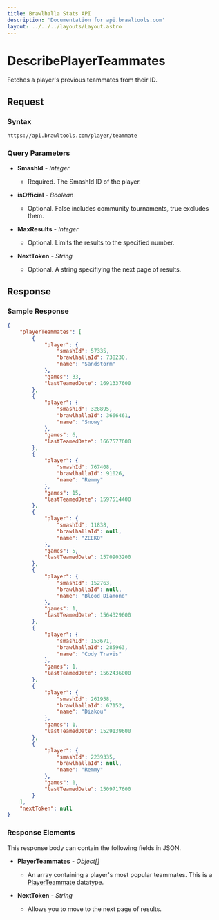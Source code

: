 ```yaml
---
title: Brawlhalla Stats API
description: 'Documentation for api.brawltools.com'
layout: ../../../layouts/Layout.astro
---
```


# DescribePlayerTeammates

Fetches a player's previous teammates from their ID.

## Request

### Syntax

```https://api.brawltools.com/player/teammate```

### Query Parameters

- **SmashId** - *Integer*
    - Required. The SmashId ID of the player.

- **isOfficial** - *Boolean*
    - Optional. False includes community tournaments, true excludes them.

- **MaxResults** - *Integer*
    - Optional. Limits the results to the specified number.

- **NextToken** - *String*
    - Optional. A string specifiying the next page of results.

## Response

### Sample Response

```json
{
    "playerTeammates": [
        {
            "player": {
                "smashId": 57335,
                "brawlhallaId": 738230,
                "name": "Sandstorm"
            },
            "games": 33,
            "lastTeamedDate": 1691337600
        },
        {
            "player": {
                "smashId": 328895,
                "brawlhallaId": 3666461,
                "name": "Snowy"
            },
            "games": 6,
            "lastTeamedDate": 1667577600
        },
        {
            "player": {
                "smashId": 767408,
                "brawlhallaId": 91026,
                "name": "Remmy"
            },
            "games": 15,
            "lastTeamedDate": 1597514400
        },
        {
            "player": {
                "smashId": 11838,
                "brawlhallaId": null,
                "name": "ZEEKO"
            },
            "games": 5,
            "lastTeamedDate": 1570903200
        },
        {
            "player": {
                "smashId": 152763,
                "brawlhallaId": null,
                "name": "Blood Diamond"
            },
            "games": 1,
            "lastTeamedDate": 1564329600
        },
        {
            "player": {
                "smashId": 153671,
                "brawlhallaId": 285963,
                "name": "Cody Travis"
            },
            "games": 1,
            "lastTeamedDate": 1562436000
        },
        {
            "player": {
                "smashId": 261958,
                "brawlhallaId": 67152,
                "name": "Diakou"
            },
            "games": 1,
            "lastTeamedDate": 1529139600
        },
        {
            "player": {
                "smashId": 2239335,
                "brawlhallaId": null,
                "name": "Remmy"
            },
            "games": 1,
            "lastTeamedDate": 1509717600
        }
    ],
    "nextToken": null
}
```

### Response Elements

This response body can contain the following fields in JSON.

- **PlayerTeammates** - *Object[]*
    - An array containing a player's most popular teammates. This is a <a href="../../datatypes/playerteammate">PlayerTeammate</a> datatype.

- **NextToken** - *String*
    - Allows you to move to the next page of results.
